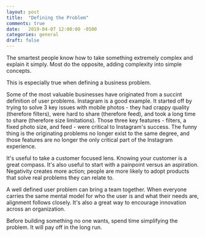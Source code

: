 ```yaml
---
layout: post
title:  "Defining the Problem"
comments: true
date:   2019-04-07 12:00:00 -0500
categories: general
draft: false
---
```


The smartest people know how to take something extremely complex and explain it simply. Most do the opposite, adding complexity into simple concepts.

This is especially true when defining a business problem.

Some of the most valuable businesses have originated from a succint definition of user problems. Instagram is a good example. It started off by trying to solve 3 key issues with mobile photos - they had crappy quality (therefore filters), were hard to share (therefore feed), and took a long time to share (therefore size limitations). Those three key features - filters, a fixed photo size, and feed - were critical to Instagram's success. The funny thing is the originating problems no longer exist to the same degree, and those features are no longer the only critical part of the Instagram experience.

It's useful to take a customer focused lens. Knowing your customer is a great compass. It's also useful to start with a painpoint versus an aspiration. Negativity creates more action; people are more likely to adopt products that solve real problems they can relate to.

A well defined user problem can bring a team together. When everyone carries the same mental model for who the user is and what their needs are, alignment follows closely. It's also a great way to encourage innovation across an organization.

Before building something no one wants, spend time simplifying the problem. It will pay off in the long run.